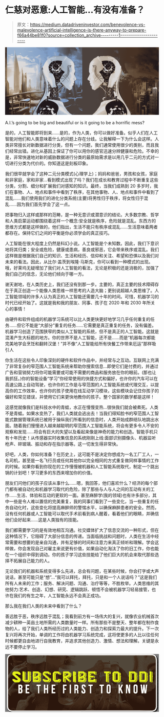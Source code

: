 # 仁慈对恶意:人工智能…有没有准备？

> 原文：<https://medium.datadriveninvestor.com/benevolence-vs-malevolence-artificial-intelligence-is-there-anyway-to-prepare-f66a44be81f0?source=collection_archive---------1----------------------->

![](img/af0badd25c0a3622892819a3af6fc11f.png)

A.I.’s going to be big and beautiful or is it going to be a horrific mess?

是的，人工智能即将到来……是的，作为人类，你可以做好准备。似乎人们在人工智能对他们和人类意味着什么的问题上存在分歧。让我解释一下为什么会这样。人类非常擅长对新数据进行分类，但有一个问题，我们通常使用很少的类别，而且我们经常出错。进化从基因上保证了你可以用你的感官迅速分辨健康和危险。不幸的是，非常快速地对新的威胁数据进行分类的最原始需求是以用几乎二元的方式对一切进行分类为代价的。你知道这是刻板印象。

我们很早就学会了这种二元分类模式(心理学上)；妈妈和爸爸，男孩和女孩，家庭和非家庭，家和非家…看到模式出现了吗？我们在成长和教育过程中不断重复这些分类，分割、细分和扩展我们对感知的知识。最终，当我们成熟到 20 多岁时，我们在事物、人、地点和事件中看到了秩序，在其他事物、人、地点和事件中看到了混乱……我们使用我们的进化分类系统(主要)将男性归于秩序，将女性归于混乱……因为我们首先学会了这一点。

把事物归入这样或那样的范畴，是一种无意识或潜意识的结论。大多数宗教、哲学和人类启蒙运动都围绕着这样一个概念:安全就是秩序，危险就是混乱。东西方的思维方式都是这样做的，他们指出，生活不能只有秩序或混乱……生活意味着两者都存在。保持它们之间的平衡是你必须学会的真正技巧。

人工智能在很大程度上仍然是科幻小说。人工智能是个未知数。因此，我们下意识地将其归类；安全或危险，健康或患病，善良或邪恶，它会带来秩序或混乱。我们这样做是根据我们自己的知识、生活和经历、信仰和关注、希望和恐惧以及我们对未来的看法。因此，从比尔·盖茨到埃隆·马斯克，你可以看到一种模式的出现。哦，好莱坞无疑增加了我们对人工智能的看法，无论是积极的还是消极的，加强了我们自己的信念，无论他们倾向于哪一方。

谢天谢地，在人类历史上，我们还没有到那一步。主要的，真正主要的技术障碍存在于真正创造一个能像人类思维一样思考的人造大脑；更别说超越人类思维了。人工智能领域的许多人认为真正的人工智能还需要几十年的时间。可惜，机器学习的时代已经开始了。这就是我和我的朋友、同事、孩子在 2020 年和 2030 年所关心的事情！

由硬件和软件组成的机器学习系统可以比人类更快更好地学习几乎任何重复的任务……但它不能是“大部分”重复的任务……它需要是真正重复的任务，没有偏差。机器学习创造了范围狭窄的类似人工智能的系统，但不是真正的人工智能。这就是混淆产生大标题的地方。你的世界不是人工智能，还不是……而是“机器每次都能完美地学会烹饪和翻转汉堡！”并不像“人工智能给所有快餐工作带来厄运”那样吸引人

你生活在这些令人印象深刻的硬件和软件作品中，并经常与之互动。互联网上充满了非常复杂的窄范围人工智能系统来帮助你搜索信息…即使它们是付费的，并通过广告和营销努力将你可能需要或可能不需要的商品和服务放在你的眼前。(那也让我抓狂。)你的智能设备“学习”你经常使用的快捷方式和偏好，也许你的汽车可以在高速公路上自动驾驶，也许你的工作是与窄范围的人工智能系统或代理交互，以提高你的工作效率，也许你的孩子使用在线互动学习模块，这些模块会记住你孩子的偏好和常见错误，并使用它们来更快地教你的孩子。整个国家的数学都是这样！

这感觉就像我们是科技水中的青蛙，水正在慢慢变热…很快我们就会被煮死。人类不是青蛙。如果水变热了，我们人类就会逃出去！当我们得知脸书的窄范围人工智能式数据管理系统已被用于操纵我们所看到的信息时，人类开始成群结队地跳出水面。随着我们慢慢进入越来越聪明的窄范围人工智能系统，将会有更多令人不安的观察和发现……将会有巨大的失望以及看起来像是神奇的能力和创造。智能手机只有十年历史！从传感器实时收集信息的系统刚刚上线:面部识别摄像头、机器监听枪声、碎玻璃、振动和存在指示器等。这一切发生得非常快。

好吧，人类，你如何准备？在历史上，这可能不是决定你想成为一名工厂工人，一名司机，甚至是一名飞行员或任何其他你以完全相同的方式重复做同样事情的工作的时候。如果你看到你现在的工作慢慢被机器和人工智能系统取代，制定一个跳出锅的计划吧！学习更多的东西来增加你的价值。

朋友们问他们的孩子应该从事什么……嗯，我回答，他们喜欢什么？经济的每个部门都有被自动化和机器学习取代的危险，除了那些与人与人之间的互动有关的工作……生活、体验和互动的更软的一面。甚至麻醉学(我的领域)也有许多部分，其中一些是令人难以置信的完美重复，我的同事们看到了一些变化，当一些重复的任务自动化时，这些变化将提高麻醉师的警惕水平，以确保麻醉患者的安全。然而，没有任何机器或人工智能可以取代手术前看到病人醒着，看着他们的眼睛，并确信他们会好起来……这是人类独有的技能。

我们都需要学习的是有效地相互沟通。社交媒体扩大了信息交流的一种形式，但在这种情况下，它阻碍了大部分信息的传递。当面临挑战和问题时，人类在生活中经常需要和想要的是亲自沟通，并有足够的时间和注意力来真正倾听和理解。学会这样做，你会发现自己对雇主来说更有价值，如果自动化淘汰了你的旧工作，你也能在一个组织中得到调动。你的孩子学习这些技能给了他们巨大的机会来取代那些选择不拓展自己能力的人。

无论我们的机器和系统变得多么先进，总会有问题，在某些时候，你会打字或大声说话，甚至可能只是“想”…“我可以拜托，拜托，只是和一个人说话吗？”这是我们所有人未来的工作；服务、解决问题、沟通、治疗等等，不胜枚举。人类思维的其他努力:艺术、创造、幻想、研究、逻辑跳跃、顿悟不会被机器学习轻易接管，也许在我们的有生之年，人工智能永远不会真正成功。

那么我在我们人类的未来中看到了什么？

善远胜于恶，秩序远胜于混乱；我看到前方有一场伟大的复兴，就像农业机械首次减少耕种一英亩土地所需的人类数量时一样。所有那些不是整天、整年都在制作食物的人，给了我们人类所经历过的人类能力、创造力和探索力最大的提升。下一次复兴将再次开始，单调的工作将由机器学习系统完成，这将使更多的人比以往任何时候都更自由地进行自我教育，并追求其他创造力、激情、想法和理解。关键是永远不要停止学习。

[![](img/b6f926ec4f9727dcfb41809c9f59a85e.png)](http://eepurl.com/dw5NFP)